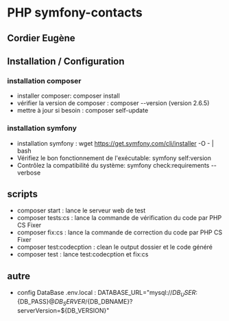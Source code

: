 # PHP symfony-contacts

## Cordier Eugène

## Installation / Configuration

### installation composer
- installer composer: composer install  
- vérifier la version de composer : composer --version (version 2.6.5)
- mettre à jour si besoin : composer self-update
### installation symfony
- installation symfony :
wget https://get.symfony.com/cli/installer -O - | bash
- Vérifiez le bon fonctionnement de l'exécutable: symfony self:version  
- Contrôlez la compatibilité du système: symfony check:requirements  --verbose

## scripts

- composer start : lance le serveur web de test
- composer tests:cs : lance la commande de vérification du code par PHP CS Fixer
- composer fix:cs : lance la commande de correction du code par PHP CS Fixer
- composer test:codecption : clean le output dossier et le code généré
- composer test : lance test:codecption et fix:cs

## autre 
- config DataBase .env.local : DATABASE_URL="mysql://${DB_USER}:${DB_PASS}@${DB_SERVER}/${DB_DBNAME}?serverVersion=${DB_VERSION}"